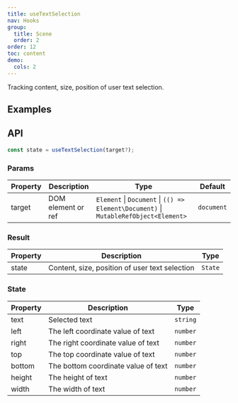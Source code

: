 ```yaml
---
title: useTextSelection
nav: Hooks
group:
  title: Scene
  order: 2
order: 12
toc: content
demo:
  cols: 2
---
```


Tracking content, size, position of user text selection.

## Examples

<code src="./demo/demo1.tsx"></code>
<code src="./demo/demo2.tsx"></code>
<code src="./demo/demo3.tsx"></code>

## API

```typescript
const state = useTextSelection(target?);
```

### Params

| Property | Description        | Type                                                                                 | Default    |
| -------- | ------------------ | ------------------------------------------------------------------------------------ | ---------- |
| target   | DOM element or ref | `Element` \| `Document` \| `(() => Element\Document)` \| `MutableRefObject<Element>` | `document` |

### Result

| Property | Description                                    | Type    |
| -------- | ---------------------------------------------- | ------- |
| state    | Content, size, position of user text selection | `State` |

### State

| Property | Description                         | Type     |
| -------- | ----------------------------------- | -------- |
| text     | Selected text                       | `string` |
| left     | The left coordinate value of text   | `number` |
| right    | The right coordinate value of text  | `number` |
| top      | The top coordinate value of text    | `number` |
| bottom   | The bottom coordinate value of text | `number` |
| height   | The height of text                  | `number` |
| width    | The width of text                   | `number` |
